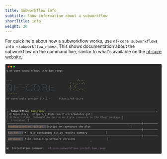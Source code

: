 ```yaml
---
title: Subworkflow info
subtitle: Show information about a subworkflow
shortTitle: info
weight: 20
---
```


For quick help about how a subworkflow works, use `nf-core subworkflows info <subworkflow_name>`.
This shows documentation about the subworkflow on the command line, similar to what's available on the
[nf-core website](https://nf-co.re/subworkflows).

<!-- RICH-CODEX
working_dir: tmp/nf-core-nextbigthing
before_command: >
  echo "repository_type: pipeline" >> .nf-core.yml

head: 15
tail: 10
-->

![`nf-core subworkflows info bam_rseqc`](../../../../assets/images/tools/nf-core-subworkflows-info.svg)
